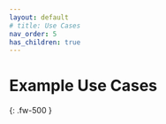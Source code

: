 ```yaml
---
layout: default
# title: Use Cases
nav_order: 5
has_children: true
---
```


# Example Use Cases
{: .fw-500 }
